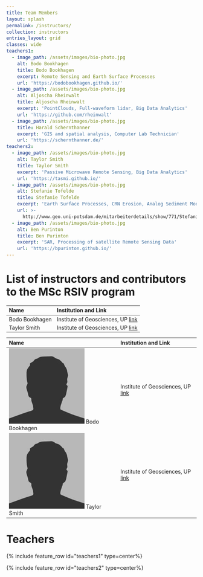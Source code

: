 ```yaml
---
title: Team Members
layout: splash
permalink: /instructors/
collection: instructors
entries_layout: grid
classes: wide
teachers1:
  - image_path: /assets/images/bio-photo.jpg
    alt: Bodo Bookhagen
    title: Bodo Bookhagen
    excerpt: Remote Sensing and Earth Surface Processes
    url: 'https://bodobookhagen.github.io/'
  - image_path: /assets/images/bio-photo.jpg
    alt: Aljoscha Rheinwalt
    title: Aljoscha Rheinwalt
    excerpt: 'PointClouds, Full-waveform lidar, Big Data Analytics'
    url: 'https://github.com/rheinwalt'
  - image_path: /assets/images/bio-photo.jpg
    title: Harald Schernthanner
    excerpt: 'GIS and spatial analysis, Computer Lab Technician'
    url: 'https://schernthanner.de/'
teachers2:
  - image_path: /assets/images/bio-photo.jpg
    alt: Taylor Smith
    title: Taylor Smith
    excerpt: 'Passive Microwave Remote Sensing, Big Data Analytics'
    url: 'https://tasmi.github.io/'
  - image_path: /assets/images/bio-photo.jpg
    alt: Stefanie Tofelde
    title: Stefanie Tofelde
    excerpt: 'Earth Surface Processes, CRN Erosion, Analog Sediment Modeling'
    url: >-
      http://www.geo.uni-potsdam.de/mitarbeiterdetails/show/771/Stefanie_Tofelde.html
  - image_path: /assets/images/bio-photo.jpg
    alt: Ben Purinton
    title: Ben Purinton
    excerpt: 'SAR, Processing of satellite Remote Sensing Data'
    url: 'https://bpurinton.github.io/'
---
```


# List of instructors and contributors to the MSc RSIV program

| Name | Institution and Link |
|:----|:---|
Bodo Bookhagen | Institute of Geosciences, UP [link](https://bodobookhagen.github.io/)
Taylor Smith  | Institute of Geosciences, UP [link](https://tasmi.github.io/)

| Name | Institution and Link |
|:----|:---|
![assets/images/bio-photo.jpg](assets/images/bio-photo.jpg) Bodo Bookhagen | Institute of Geosciences, UP [link](https://bodobookhagen.github.io/)
![assets/images/bio-photo.jpg](assets/images/bio-photo.jpg) Taylor Smith  | Institute of Geosciences, UP [link](https://tasmi.github.io/)

# Teachers

{% include feature_row id="teachers1" type=center%}

{% include feature_row id="teachers2" type=center%}
